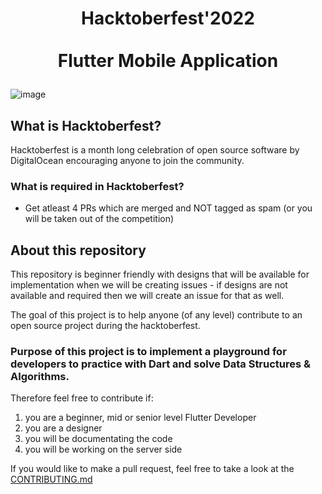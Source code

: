 <h1>
  <p align="center" ><b>
    Hacktoberfest'2022
    <br/>
    <br/>
    Flutter Mobile Application
  </p></b>
</h1>


![image](https://user-images.githubusercontent.com/75615789/192692200-a4155b0d-bdc3-4a05-9747-ea7d2d6f665b.png)

## What is Hacktoberfest?
Hacktoberfest is a month long celebration of open source software by DigitalOcean encouraging anyone to join the community.

### What is required in Hacktoberfest?
- Get atleast 4 PRs which are merged and NOT tagged as spam (or you will be taken out of the competition)

## About this repository
This repository is beginner friendly with designs that will be available for implementation when we will be creating issues - if designs are not available and required then we will create an issue for that as well. 

The goal of this project is to help anyone (of any level) contribute to an open source project during the hacktoberfest.

### Purpose of this project is to implement a playground for developers to practice with Dart and solve Data Structures & Algorithms.

Therefore feel free to contribute if:
1. you are a beginner, mid or senior level Flutter Developer
2. you are a designer
3. you will be documentating the code
4. you will be working on the server side

If you would like to make a pull request, feel free to take a look at the [CONTRIBUTING.md](/CONTRIBUTING.md)
